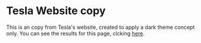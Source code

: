 # Tesla Website copy

This is an copy from Tesla's website, created to apply a dark theme concept only.
You can see the results for this page, clcking [here](https://lenonnn.github.io/copy-of-tesla-website/).
